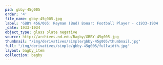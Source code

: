 ```yaml
---
pid: gbby-45g005
order: '4'
file_name: gbby-45g005.jpg
label: 'GBBY 45G/005: Reyman (Bud) Bonar: Football Player - c1933-1934'
_date: 1933-1934
object_type: glass plate negative
source: http://archives.nd.edu/Bagby/GBBY-45g005.jpg
thumbnail: "/img/derivatives/simple/gbby-45g005/thumbnail.jpg"
full: "/img/derivatives/simple/gbby-45g005/fullwidth.jpg"
layout: bagby_item
collection: bagby
---
```

